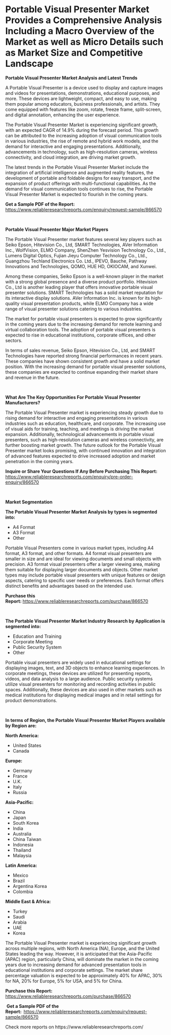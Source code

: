 <p><h1>Portable Visual Presenter Market Provides a Comprehensive Analysis Including a Macro Overview of the Market as well as Micro Details such as Market Size and Competitive Landscape</h1></p><p><strong>Portable Visual Presenter Market Analysis and Latest Trends</strong></p>
<p><p>A Portable Visual Presenter is a device used to display and capture images and videos for presentations, demonstrations, educational purposes, and more. These devices are lightweight, compact, and easy to use, making them popular among educators, business professionals, and artists. They come equipped with features like zoom, rotate, freeze frame, split-screen, and digital annotation, enhancing the user experience.</p><p>The Portable Visual Presenter Market is experiencing significant growth, with an expected CAGR of 14.9% during the forecast period. This growth can be attributed to the increasing adoption of visual communication tools in various industries, the rise of remote and hybrid work models, and the demand for interactive and engaging presentations. Additionally, advancements in technology, such as high-resolution cameras, wireless connectivity, and cloud integration, are driving market growth.</p><p>The latest trends in the Portable Visual Presenter Market include the integration of artificial intelligence and augmented reality features, the development of portable and foldable designs for easy transport, and the expansion of product offerings with multi-functional capabilities. As the demand for visual communication tools continues to rise, the Portable Visual Presenter Market is expected to flourish in the coming years.</p></p>
<p><strong>Get a Sample PDF of the Report:&nbsp;</strong> <a href="https://www.reliableresearchreports.com/enquiry/request-sample/866570">https://www.reliableresearchreports.com/enquiry/request-sample/866570</a></p>
<p>&nbsp;</p>
<p><strong>Portable Visual Presenter Major Market Players</strong></p>
<p><p>The Portable Visual Presenter market features several key players such as Seiko Epson, Hitevision Co., Ltd, SMART Technologies, AVer Information Inc., WolfVision, ELMO Company, ShenZhen Yesvision Technology Co., Ltd., Lumens Digital Optics, Fujian Jieyu Computer Technology Co., Ltd., Guangzhou Techland Electronics Co. Ltd., IPEVO, Bauche, Pathway Innovations and Technologies, QOMO, HUE HD, OKIOCAM, and Xunwei.</p><p>Among these companies, Seiko Epson is a well-known player in the market with a strong global presence and a diverse product portfolio. Hitevision Co., Ltd is another leading player that offers innovative portable visual presenter solutions. SMART Technologies has a solid market reputation for its interactive display solutions. AVer Information Inc. is known for its high-quality visual presentation products, while ELMO Company has a wide range of visual presenter solutions catering to various industries.</p><p>The market for portable visual presenters is expected to grow significantly in the coming years due to the increasing demand for remote learning and virtual collaboration tools. The adoption of portable visual presenters is expected to rise in educational institutions, corporate offices, and other sectors.</p><p>In terms of sales revenue, Seiko Epson, Hitevision Co., Ltd, and SMART Technologies have reported strong financial performances in recent years. These companies have shown consistent growth and have a solid market position. With the increasing demand for portable visual presenter solutions, these companies are expected to continue expanding their market share and revenue in the future.</p></p>
<p>&nbsp;</p>
<p><strong>What Are The Key Opportunities For Portable Visual Presenter Manufacturers?</strong></p>
<p><p>The Portable Visual Presenter market is experiencing steady growth due to rising demand for interactive and engaging presentations in various industries such as education, healthcare, and corporate. The increasing use of visual aids for training, teaching, and meetings is driving the market expansion. Additionally, technological advancements in portable visual presenters, such as high-resolution cameras and wireless connectivity, are further boosting market growth. The future outlook for the Portable Visual Presenter market looks promising, with continued innovation and integration of advanced features expected to drive increased adoption and market penetration in the coming years.</p></p>
<p><strong>Inquire or Share Your Questions If Any Before Purchasing This Report:</strong> <a href="https://www.reliableresearchreports.com/enquiry/pre-order-enquiry/866570">https://www.reliableresearchreports.com/enquiry/pre-order-enquiry/866570</a></p>
<p>&nbsp;</p>
<p><strong>Market Segmentation</strong></p>
<p><strong>The Portable Visual Presenter Market Analysis by types is segmented into:</strong></p>
<p><ul><li>A4 Format</li><li>A3 Format</li><li>Other</li></ul></p>
<p><p>Portable Visual Presenters come in various market types, including A4 format, A3 format, and other formats. A4 format visual presenters are smaller in size and are ideal for viewing documents and small objects with precision. A3 format visual presenters offer a larger viewing area, making them suitable for displaying larger documents and objects. Other market types may include portable visual presenters with unique features or design aspects, catering to specific user needs or preferences. Each format offers distinct benefits and advantages based on the intended use.</p></p>
<p><strong>Purchase this Report:&nbsp;</strong><a href="https://www.reliableresearchreports.com/purchase/866570">https://www.reliableresearchreports.com/purchase/866570</a></p>
<p>&nbsp;</p>
<p><strong>The Portable Visual Presenter Market Industry Research by Application is segmented into:</strong></p>
<p><ul><li>Education and Training</li><li>Corporate Meeting</li><li>Public Security System</li><li>Other</li></ul></p>
<p><p>Portable visual presenters are widely used in educational settings for displaying images, text, and 3D objects to enhance learning experiences. In corporate meetings, these devices are utilized for presenting reports, videos, and data analysis to a large audience. Public security systems utilize visual presenters for monitoring and recording activities in public spaces. Additionally, these devices are also used in other markets such as medical institutions for displaying medical images and in retail settings for product demonstrations.</p></p>
<p>&nbsp;</p>
<p><strong>In terms of Region, the Portable Visual Presenter Market Players available by Region are:</strong></p>
<p>
    <p> <strong> North America: </strong>
        <ul>
            <li>United States</li>
            <li>Canada</li>
        </ul>
        </p> 
    <p> <strong> Europe: </strong>
        <ul>
            <li>Germany</li>
            <li>France</li>
            <li>U.K.</li>
            <li>Italy</li>
            <li>Russia</li>
        </ul>
        </p> 
    <p> <strong> Asia-Pacific: </strong>
        <ul>
            <li>China</li>
            <li>Japan</li>
            <li>South Korea</li>
            <li>India</li>
            <li>Australia</li>
            <li>China Taiwan</li>
            <li>Indonesia</li>
            <li>Thailand</li>
            <li>Malaysia</li>
        </ul>
        </p> 
    <p> <strong> Latin America: </strong>
        <ul>
            <li>Mexico</li>
            <li>Brazil</li>
            <li>Argentina Korea</li>
            <li>Colombia</li>
        </ul>
        </p> 
    <p> <strong> Middle East & Africa: </strong>
        <ul>
            <li>Turkey</li>
            <li>Saudi</li>
            <li>Arabia</li>
            <li>UAE</li>
            <li>Korea</li>
        </ul>
    </p>
    </p>
<p><p>The Portable Visual Presenter market is experiencing significant growth across multiple regions, with North America (NA), Europe, and the United States leading the way. However, it is anticipated that the Asia-Pacific (APAC) region, particularly China, will dominate the market in the coming years due to increasing demand for advanced presentation tools in educational institutions and corporate settings. The market share percentage valuation is expected to be approximately 40% for APAC, 30% for NA, 20% for Europe, 5% for USA, and 5% for China.</p></p>
<p><strong>Purchase this Report: </strong><a href="https://www.reliableresearchreports.com/purchase/866570">https://www.reliableresearchreports.com/purchase/866570</a></p>
<p>&nbsp;<strong>Get a Sample PDF of the Report:&nbsp;&nbsp;</strong><a href="https://www.reliableresearchreports.com/enquiry/request-sample/866570">https://www.reliableresearchreports.com/enquiry/request-sample/866570</a></p>
<p><strong></strong></p>
<p>Check more reports on https://www.reliableresearchreports.com/</p>